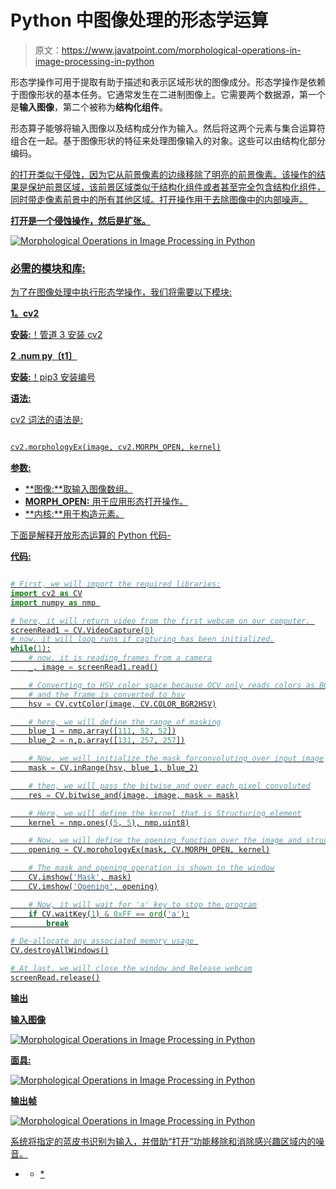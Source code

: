 # Python 中图像处理的形态学运算

> 原文：<https://www.javatpoint.com/morphological-operations-in-image-processing-in-python>

形态学操作可用于提取有助于描述和表示区域形状的图像成分。形态学操作是依赖于图像形状的基本任务。它通常发生在二进制图像上。它需要两个数据源，第一个是**输入图像**，第二个被称为**结构化组件**。

形态算子能够将输入图像以及结构成分作为输入。然后将这两个元素与集合运算符组合在一起。基于图像形状的特征来处理图像输入的对象。这些可以由结构化部分编码。

<u>的打开类似于侵蚀，因为它从前景像素的边缘移除了明亮的前景像素。该操作的结果是保护前景区域，该前景区域类似于结构化组件或者甚至完全包含结构化组件，同时带走像素前景中的所有其他区域。打开操作用于去除图像中的内部噪声。</u>

 <u>**打开是一个侵蚀操作，然后是扩张。**

![Morphological Operations in Image Processing in Python](img/c812dd814dd1a05d91eec3ffbfb8ee2f.png)

### 必需的模块和库:

为了在图像处理中执行形态学操作，我们将需要以下模块:

**1。cv2**

**安装:**！管道 3 安装 cv2

**2 .num py〔t1〕**

**安装:**！pip3 安装编号

**语法:**

cv2 词法的语法是:

```py

cv2.morphologyEx(image, cv2.MORPH_OPEN, kernel)

```

**参数:**

*   **图像:**取输入图像数组。
*   **MORPH_OPEN:** 用于应用形态打开操作。
*   **内核:**用于构造元素。

下面是解释开放形态运算的 Python 代码-

**代码:**

```py

# First, we will import the required libraries:
import cv2 as CV
import numpy as nmp 

# here, it will return video from the first webcam on our computer. 
screenRead1 = CV.VideoCapture(0)
# now, it will loop runs if capturing has been initialized.
while(1):
    # now, it is reading frames from a camera
    _, image = screenRead1.read()

    # Converting to HSV color space because OCV only reads colors as BGR 
    # and the frame is converted to hsv
    hsv = CV.cvtColor(image, CV.COLOR_BGR2HSV)

    # here, we will define the range of masking
    blue_1 = nmp.array([111, 52, 52])
    blue_2 = n,p.array([131, 257, 257])

    # Now, we will initialize the mask forconvoluting over input image
    mask = CV.inRange(hsv, blue_1, blue_2)

    # then, we will pass the bitwise_and over each pixel convoluted
    res = CV.bitwise_and(image, image, mask = mask)

    # Here, we will define the kernel that is Structuring element
    kernel = nmp.ones((5, 5), nmp.uint8)

    # Now, we will define the opening function over the image and structuring   # element
    opening = CV.morphologyEx(mask, CV.MORPH_OPEN, kernel)

    # The mask and opening operation is shown in the window
    CV.imshow('Mask', mask)
    CV.imshow('Opening', opening)

    # Now, it will wait for 'a' key to stop the program
    if CV.waitKey(1) & 0xFF == ord('a'):
        break

# De-allocate any associated memory usage 
CV.destroyAllWindows()

# At last, we will close the window and Release webcam
screenRead.release()

```

**输出**

**输入图像**

![Morphological Operations in Image Processing in Python](img/f3658c66cc7a09b6c195daf2ae5e2586.png)

**面具:**

![Morphological Operations in Image Processing in Python](img/9d251ad220173a5a9aa41fe7c002ece9.png)

**输出帧**

![Morphological Operations in Image Processing in Python](img/fca23cab6831bad258c6ac927a884799.png)

系统将指定的蓝皮书识别为输入，并借助“打开”功能移除和消除感兴趣区域内的噪音。

* * *</u>